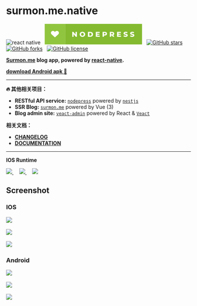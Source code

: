 
# surmon.me.native

![react native](https://img.shields.io/badge/MADE%20WITH-REACT%20NATIVE-05a5d1?style=for-the-badge)
&nbsp;
[![nodepress](https://raw.githubusercontent.com/surmon-china/nodepress/main/branding/badge.svg)](https://github.com/surmon-china/nodepress)
&nbsp;
[![GitHub stars](https://img.shields.io/github/stars/surmon-china/surmon.me.native.svg?style=for-the-badge)](https://github.com/surmon-china/surmon.me.native/stargazers)
&nbsp;
[![GitHub forks](https://img.shields.io/github/forks/surmon-china/surmon.me.native.svg?style=for-the-badge)](https://github.com/surmon-china/surmon.me.native/network)
&nbsp;
[![GitHub license](https://img.shields.io/github/license/surmon-china/surmon.me.native.svg?style=for-the-badge)](https://github.com/surmon-china/surmon.me.native/blob/master/LICENSE)

**[Surmon.me](https://surmon.me) blog app, powered by [react-native](https://github.com/facebook/react-native).**

**[download Android apk 📲](https://raw.githubusercontent.com/surmon-china/surmon.me.native/master/dist/android/surmon.me.apk)**

---

**🔥 其他相关项目：**
- **RESTful API service:** [`nodepress`](https://github.com/surmon-china/nodepress) powered by [`nestjs`](https://github.com/nestjs/nest)
- **SSR Blog:** [`surmon.me`](https://github.com/surmon-china/surmon.me) powered by Vue (3)
- **Blog admin site:** [`veact-admin`](https://github.com/surmon-china/veact-admin) powered by React & [`Veact`](https://github.com/veactjs/veact)

**相关文档：**
- **[CHANGELOG](https://github.com/surmon-china/surmon.me.native/blob/master/CHANGE_LOG.md)**
- **[DOCUMENTATION](https://github.com/surmon-china/surmon.me.native/blob/master/DOCUMENT.md)**

---

**IOS Runtime**

<a href="https://raw.githubusercontent.com/surmon-china/surmon.me.native/master/screenshots/g-1.gif" target="_blank">
  <img src="https://raw.githubusercontent.com/surmon-china/surmon.me.native/master/screenshots/g-1.gif" width="31%" />
</a>
<span>&nbsp;&nbsp;&nbsp;</span>
<a href="https://raw.githubusercontent.com/surmon-china/surmon.me.native/master/screenshots/g-2.gif" target="_blank">
  <img src="https://raw.githubusercontent.com/surmon-china/surmon.me.native/master/screenshots/g-2.gif" width="31%" />
</a>
<span>&nbsp;&nbsp;&nbsp;</span>
<a href="https://raw.githubusercontent.com/surmon-china/surmon.me.native/master/screenshots/g-3.gif" target="_blank">
  <img src="https://raw.githubusercontent.com/surmon-china/surmon.me.native/master/screenshots/g-3.gif" width="31%" />
</a>

## Screenshot

### IOS

![](https://raw.githubusercontent.com/surmon-china/surmon.me.native/master/screenshots/ios/p-1.jpg)

![](https://raw.githubusercontent.com/surmon-china/surmon.me.native/master/screenshots/ios/p-2.jpg)

![](https://raw.githubusercontent.com/surmon-china/surmon.me.native/master/screenshots/ios/p-3.jpg)

### Android

![](https://raw.githubusercontent.com/surmon-china/surmon.me.native/master/screenshots/android/p-1.jpg)

![](https://raw.githubusercontent.com/surmon-china/surmon.me.native/master/screenshots/android/p-2.jpg)

![](https://raw.githubusercontent.com/surmon-china/surmon.me.native/master/screenshots/android/p-3.jpg)

